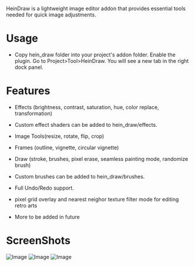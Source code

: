 HeinDraw is a lightweight image editor addon that provides essential tools needed for quick image adjustments.

# Usage

* Copy hein_draw folder into your project's addon folder. Enable the plugin. Go to Project>Tool>HeinDraw. You will see a new tab in the right dock panel.

# Features

* Effects (brightness, contrast, saturation, hue, color replace, transformation)

* Custom effect shaders can be added to hein_draw/effects.

* Image Tools(resize, rotate, flip, crop)

* Frames (outline, vignette, circular vignette)

* Draw (stroke, brushes, pixel erase, seamless painting mode, randomize brush)

* Custom brushes can be added to hein_draw/brushes.

* Full Undo/Redo support.

* pixel grid overlay and nearest neighor texture filter mode for editing retro arts

* More to be added in future

# ScreenShots

  ![Image](https://github.com/HeinThetGit/HeinImageEditor/blob/master/screenshots/adjustment.jpg?raw=true)
  ![Image](https://github.com/HeinThetGit/HeinImageEditor/blob/master/screenshots/paint.jpg?raw=true)
  ![Image](https://github.com/HeinThetGit/HeinImageEditor/blob/master/screenshots/transform.jpg?raw=true)
  
